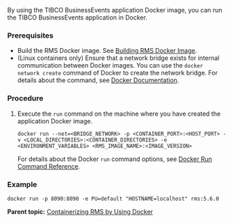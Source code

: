 By using the TIBCO BusinessEvents application Docker image, you can run the TIBCO BusinessEvents application in Docker.
### Prerequisites
-   Build the RMS Docker image. See [Building RMS Docker Image](Building%20RMS%20Docker%20Image).
-   \(Linux containers only\) Ensure that a network bridge exists for internal communication between Docker images. You can use the `docker network create` command of Docker to create the network bridge. For details about the command, see [Docker Documentation](https://docs.docker.com/engine/reference/commandline/network_create/).
### Procedure
1. Execute the `run` command on the machine where you have created the application Docker image.

   ```
   docker run --net=<BRIDGE_NETWORK> -p <CONTAINER_PORT>:<HOST_PORT> -v <LOCAL_DIRECTORIES>:<CONTAINER_DIRECTORIES> -e <ENVIRONMENT_VARIABLES> <RMS_IMAGE_NAME>:<IMAGE_VERSION>
   ```

   For details about the Docker `run` command options, see [Docker Run Command Reference](Docker%20Run%20Command%20Reference).


### Example

```
docker run -p 8090:8090 -e PU=default "HOSTNAME=localhost" rms:5.6.0
```

**Parent topic:** [Containerizing RMS by Using Docker](Containerizing-RMS-by-Using-Docker)